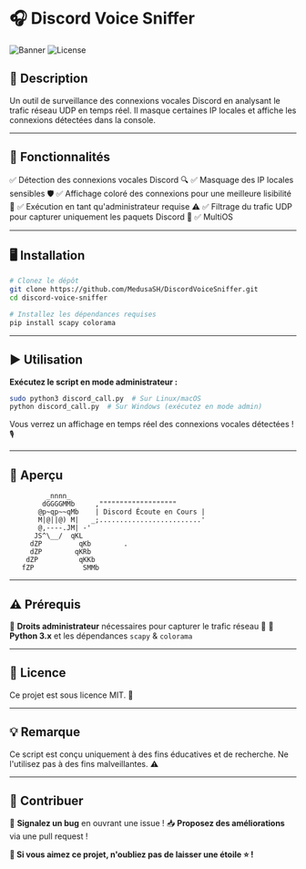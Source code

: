 # 🎧 Discord Voice Sniffer

![Banner](https://img.shields.io/badge/Language-Python-blue?style=flat-square&logo=python) ![License](https://img.shields.io/badge/License-MIT-green?style=flat-square)

## 🚀 Description
Un outil de surveillance des connexions vocales Discord en analysant le trafic réseau UDP en temps réel. Il masque certaines IP locales et affiche les connexions détectées dans la console.


---

## 📜 Fonctionnalités
✅ Détection des connexions vocales Discord 🔍
✅ Masquage des IP locales sensibles 🛡️
✅ Affichage coloré des connexions pour une meilleure lisibilité 🌈
✅ Exécution en tant qu'administrateur requise ⚠️
✅ Filtrage du trafic UDP pour capturer uniquement les paquets Discord 📡
✅ MultiOS

---

## 🖥️ Installation
```bash
# Clonez le dépôt
git clone https://github.com/MedusaSH/DiscordVoiceSniffer.git
cd discord-voice-sniffer

# Installez les dépendances requises
pip install scapy colorama
```

---

## ▶️ Utilisation
**Exécutez le script en mode administrateur :**
```bash
sudo python3 discord_call.py  # Sur Linux/macOS
python discord_call.py  # Sur Windows (exécutez en mode admin)
```

Vous verrez un affichage en temps réel des connexions vocales détectées ! 🎙️

---

## 📸 Aperçu
```
         _nnnn_                      
        dGGGGMMb     ,"""""""""""""""""""
       @p~qp~~qMb    | Discord Écoute en Cours |
       M|@||@) M|   _;.........................'
       @,----.JM| -'
      JS^\__/  qKL          
     dZP         qKb        .
     dZP        qKRb
    dZP          qKKb
   fZP            SMMb
```

---

## ⚠️ Prérequis
🔹 **Droits administrateur** nécessaires pour capturer le trafic réseau 📡
🔹 **Python 3.x** et les dépendances `scapy` & `colorama`

---

## 📝 Licence
Ce projet est sous licence MIT. 📜

---

## 💡 Remarque
Ce script est conçu uniquement à des fins éducatives et de recherche. Ne l'utilisez pas à des fins malveillantes. ⚠️

---

## 🤝 Contribuer
🐛 **Signalez un bug** en ouvrant une issue !
📥 **Proposez des améliorations** via une pull request !

**🌟 Si vous aimez ce projet, n'oubliez pas de laisser une étoile ⭐ !**

